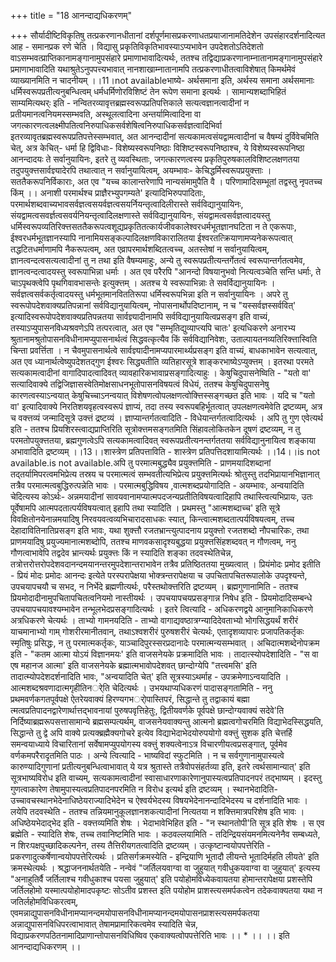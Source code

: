 +++
title = "18 आनन्दाद्यधिकरणम्"

+++
सौर्यादीष्टिविकृतिषु तत्प्रकरणानधीतानां दर्शपूर्णमासप्रकरणाधतप्रयाजानामतिदेशेन उपसंहारदर्शनादित्यत आह - समानप्रक रणे चेति । विद्यासु प्रकृतिविकृतिभावस्याऽप्यभावेन उपदेशतोऽतिदेशतो वाऽसम्भवत्प्राप्तिकानामङ्गानामुपसंहारे प्रमाणाभावादित्यर्थः, ततश्च तद्विद्याप्रकरणानाम्नातानामङ्गानामुपसंहारे प्रमाणाभावादिति यथाश्रुतेऽनुपपत्त्यभावात् नानशाखाम्नातानामपि तत्प्रकरणाधीतत्वाविशेषात् किमर्थमेवं व्याख्यानमिति न चादनीयम् ।।11।not availableभाष्ये- अर्थसमाना इति, अर्थस्य समाना अर्थसमानाः धर्मिस्वरूपप्रतीत्यनुबन्धित्वम् धर्मधर्मिणोरविशिष्टं तेन रूपेण समाना इत्यर्थः । सामान्यशब्दाभिहितं साम्यमित्यथर्ः इति - नन्वितरव्यावृत्तब्रह्मस्वरूपप्रतिपत्तिकाले सत्यत्वज्ञानत्वादीनां न प्रतीयमानत्वनियमस्सम्भवति, अस्थूलत्वादिना अन्तर्यामित्वादिना वा जगत्कारणत्वलक्ष्मीपतित्वनिरुपाधिकसर्वशेषित्वनिरुपाधिकसर्वज्ञत्वादिभिर्वा इतरव्यावृतब्रह्मस्वरूपप्रतिपत्तेस्सम्भवात्, अत आनन्दादीनां सत्यकामत्वसंयद्वामत्वादीनां च वैषम्यं दुर्विवेचमिति चेत्, अत्र केचित्- धर्मा हि द्विविधाः- विशेष्यस्वरूपनिष्ठाः विशिष्टस्वरूपनिष्ठाश्च, ये विशेष्यस्वरूपनिष्ठा आनन्दादयः ते सर्वानुयायिनः, इतरे तु व्यवस्थिताः, जगत्कारणत्वस्य प्रकृतिपुरुषकालविशिष्टलक्षणतया तदुपयुक्त्तसार्वज्ञ्यादेरपि तथात्वात् न सर्वानुयायित्वम्, अयम्भावः- केचिद्धर्मिस्वरूपप्रयुक्त्ताः । सततैकरूपनिर्विकाराः, अत एव "यच्च कालान्तरेणापि नान्यसंमामुपैति वै । परिणामादिसम्भूतां तद्वस्तु नृपतच्च किंम् ।। अनाशी परमार्थश्च प्राज्ञैरभ्युपगम्यते' इत्यादिभिरुपपादिताः, परमार्थशब्दवाच्यभावसर्वज्ञत्वसयर्वज्ञत्वसयर्नियन्तृत्वादिलीरास्ते सर्वविद्यानुयायिनः, संयद्वामत्वसवर्ज्ञत्वसवर्यनियन्तृत्वादिलक्षणास्ते सर्वविद्यानुयायिनः, संयद्वामत्वसर्वज्ञत्वादयस्तु धर्मिस्वरूपव्यतिरिक्त्तसततैकरूपत्वशूद्यप्रकृतितत्कार्यजीवकालेश्वरधर्मभूतज्ञानघटिता न ते एकरूपाः, ईश्वरधर्मभूतज्ञानस्यापि नानामियसङ्कल्पादिलक्षणविकारालितया ईश्वरतत्क्रियाणामप्यनेकरूपत्वात् तद्धटितधर्माणामपि नैकरूपत्वम्, अत एव्रापरमार्थशब्दितत्वच्च, अतस्तेषां न सर्वानुयायित्वम्, ज्ञानत्वन्दत्वसत्यत्वादीनां तु न तथा इति वैषम्यमाहुः, अन्ये तु स्वरूपप्रतीत्यन्तर्गेतत्वं स्वरूपान्तर्गतत्वमेव, ज्ञानत्वन्दत्वादयस्तु स्वरूपाभिन्ना धर्माः । अत एव परैरपि "आनन्दो विषयानुभवो नित्यत्वञ्चेति सन्ति धर्माः, ते चाऽपृथक्त्वेपि पृथगिवावभासन्तेः इत्युक्त्तम् । अतश्च ये स्वरूपाभिन्नाः ते सवर्विद्यानुयायिनः । सर्वज्ञत्वसर्वकर्तृत्वादयस्तु धर्मभूतमानविततिरूपा धर्मिस्वरूपभिन्ना इति न सर्वानुयायिनः । अपरे तु स्वरूपोपदेशवाक्यप्रतिपन्नानां सर्वविद्यानुयायित्वम्, नोपासनार्थोपदिष्टानाम्, न च "यस्सर्वज्ञस्सर्ववित्' इत्यादिस्वरूपोपदेशवाक्यप्रतिपन्नतया सार्वज्ञ्यादीनामपि सर्वविद्यानुयायित्वप्रसङ्ग इति वाच्यं, तस्याऽप्युपासनविध्यश्रवणेऽपि तत्परत्वात्, अत एव "सम्भृतिद्युव्याप्त्यपि चातः' इत्यधिकरणे अनारभ्य श्रुतानामश्रुतोपासनविधीनामप्युपासनार्थत्वं सिद्धवत्कृत्यैव किं सर्वविद्यानिवेशः, उताल्पायतनव्यतिरिक्त्तास्विति चिन्ता प्रवर्त्तिता । न चैवमुपासनार्थत्वे सार्वज्ञ्यादीनामप्यपारमार्थ्यप्रसङ्ग इति वाच्यं, बाधकाभावेन सत्यत्वात्, अत एव ध्यानार्थत्वेष्युपदेशतद्गुण ईश्वरः सिद्ध्यतीति व्यतिहारसूत्रे शाङ्करभाष्येऽप्युक्त्तम् । इतरथा परमते सत्यकामत्वादीनां वागादिपादत्वादिवत् व्यावहारिकभावाप्रसङ्गादित्याहुः । केषुचिदुपासनेष्विति - "यतो वा' सत्यादिवाक्ये तद्विजिज्ञासस्वेतिमोक्षसाधनभूतोपासनविषयत्वं विधेयं, ततश्च केषुचिदुपासनेषु कारणत्वस्याऽन्वयात् केषुचिच्चाऽनन्वयात् विशेषणत्वोपलक्षणत्वोक्त्तिस्सङ्गच्छत इति भावः । यदि च "यतो वा' इत्यादिवाक्ये निरतिशयवृहत्वस्वरूपं ज्ञाप्यं, तदा तस्य स्वरूपबहिर्भूतत्वात् उपलक्षणत्वमेवेति द्रष्टव्यम्, अत्र च वक्त्तव्यं जन्मादिसूत्रे उक्त्तं द्रष्टव्यं । ज्ञाप्यान्तर्गतत्वादिति - विधेयान्तर्गतत्वादित्यर्थः । अपि तु गुण एवेत्यर्थ इति - ततश्च प्रियशिरस्त्वाद्यप्राप्तिरिति सूत्रोक्त्तमसङ्गतमिति सिंहावलोकितकेन दूषणं द्रष्टव्यम्, न तु परमतोपयुक्त्ततया, ब्रह्मगुणत्वेऽपि सत्यकामत्वादिवत् स्वरूपप्रतीत्यनन्तर्गततया सर्वविद्यानुनायित्व शङ्काया अभावादिति द्रष्टव्यम् ।।13।।शास्त्रेण प्रतिपत्ताविति - शास्त्रेण प्रतिपत्तिदशायामित्यर्थः ।।14।।is not available.is not available.अपि तु परमात्मबुद्ध्यैव प्रयुक्त्तमिति - प्राणमयादिशब्दानां तद्तर्यामिपरत्वमभिप्रेत्य तस्रय च परमात्मत्वं सम्भवतीत्यभिप्रेत्य प्रयुक्त्तमित्यर्थः श्रोतुस्तु तदभिप्रायानभिज्ञानात् तत्रैव परमात्मत्वबुद्धिरुत्पन्नेति भावः । परमात्मबुद्धिविषय ,वात्मशब्दप्रयोगादिति - अयम्भावः, अन्वयादिति चेदित्यस्य कोऽर्थः- अन्नमयादीनां सावयवानामप्यात्मपदजन्यप्रतीतिविषयत्वादिहापि तथास्त्वित्यभिप्रायः, उतः पूर्वेषामपि आत्मपदतात्पर्यविषयत्वात् इहापि तथा स्यादिति । प्रथमस्तु "आत्मशब्दाच्च' इति सूत्रे विवक्षितोनयेनान्नमयादिषु निरवयवत्वव्यभिचारादसाधकः स्यात्, किन्त्वात्मशब्दतात्पर्यविषयत्वम्, तच्च देहादावितिनातिप्रसङ्ग इति भावः, यथा शुक्त्तौ रजतभ्रान्त्युत्पादनाय प्रयुक्त्तो रजतशब्दो नौपचारिकः, तथा प्राणमयादिषु प्रयुज्यमानात्मशब्दोपि, ततश्च माणवकसादृश्यबुद्धया प्रयुक्त्तसिंहशब्दवत् न गौणत्वम्, ननु गौणत्वाभावेपि तद्वदेव भ्रान्त्यर्थः प्रयुक्त्तः किं न स्यादिति शङ्का तदवस्थेतिचेन्न, तत्रोत्तरोत्तरोपदेशवदानन्दमयानन्तरमुपदेशान्तराभावेन तत्रैव प्रतिष्ठिततया मुख्यत्वात् । प्रियंमोदः प्रमोद इतीति - प्रियं मोदः प्रमोदः आनन्दः इत्येते परस्परापेक्षया भोक्त्रन्तरापेक्षया च उपचितापचितरूपालोके उपदृश्यन्ते, उपचयापचयौ च सभद, न निर्भेदे ब्रह्मणीत्यर्थः, परैस्तथोक्त्तरिति द्रष्टव्यम् । ब्रह्मगुणानामिति - ततश्च प्रियमोदादीनामुपचितापचितत्वनियमो नास्तीयर्थः । उपचयापचयप्रसङ्गान्न निषेध इति - प्रियमोदादिसम्बन्धे उपचयापचयावश्यम्भावेन तन्भूलभेदप्रसङ्गादित्यर्थः । इतरे त्वित्यादि - अधिकरणद्वये आनुमानिकाधिकरणे अत्रधिकरणे चेत्यर्थः । ताभ्यो गामनयदिति - ताभ्यो वागाद्यवष्ठात्रग्न्यादिदेवताभ्यो भोगसिद्धयर्थं शरीरं याचमानाभ्यो गाम् गोशरीरमानीतवान्, तथाऽश्वशरीरं पुरुषशरीरं चेत्यर्थः, एतादृशव्यापारः प्रजापतिकर्तृकः स्मृतिषुः प्रसिद्धः, न तु परमात्मकर्तृकः, याञ्चादिपुरस्सरप्रदानादेः परमात्मन्यसम्भवात् । अचिदात्मशब्देनोपक्रम इति - "कतम आत्मा योऽयं विज्ञानमयः' इति वाजसनेयके प्रक्रमादिति भावः । तादात्स्योपदेशादिति - "स वा एष महानज आत्मा' इति वाजसनेयके ब्रह्मात्मभावोपदेशवत् छान्दोग्येपि "तत्त्वमसि' इति तादात्म्योपदेशदर्शनादिति भावः, "अन्वयादिति चेत्' इति सूत्रस्याऽथर्माह - उपक्रमेणाऽन्वयादिति । आत्मशब्दश्रवणादात्मगृहीतिनर्ेति चेदित्यर्थः । उभयथाप्यधिकरणं पादासङ्गतामिति - ननु प्रथमवर्णकगतपूर्वपक्षे ऐतरेयवाक्यं हिरण्यगभर्ोपास्तिपरं, सिद्धान्ते तु तद्वाकायं बह्मा त्मत्वप्रतिपादनद्वारेणार्थात्तद्भावनायां पुरुषपवृत्तिहेतुः, द्वितीयवर्णके पूर्वपक्षे छान्दोग्यवाक्यं सदेवे'ति निर्दिष्याब्रह्मरूपसत्तासामान्ये ब्रह्मसम्पत्यर्थम्, वाजसनेयवाक्यन्तु आत्मनो ब्रह्मत्वगोचरमिति विद्याभेदस्सिद्धयति, सिद्धान्ते तु द्वे अपि वाक्ये प्रत्यक्ब्रह्मैक्यगोचरे इत्येव विद्याभेदाभेदयोरुपयोगो वक्त्तुं सुशक इति चेत्तर्हि समन्वयाध्याये विचारितानां सर्वेषामप्युपयोगस्य वक्त्तुं शक्यत्वेनाऽत्र विचारणीयत्वप्रसङ्गात्, पूर्वमेव वर्णकमपरैरादृतमिति पाठः । अन्ये त्वित्यादि - भाष्यविदां स्फुटमिति । न च सर्वगुणानामुपास्यत्वे कारुण्यादिगुणानां प्रतीत्यनुबन्धित्वाभावात् ये यत्र श्रुतास्ते तत्रैवोपसंहर्तव्या इति, इतरे त्वर्थसामान्यात्' इति सूत्रभाष्यविरोध इति वाच्यम्, सत्यकामत्वादीनां स्वासाधारणाकारेणानुपास्यत्वप्रतिपादनपरं तद्भाष्यम् । इदस्तु गुणत्वाकारेण तेषामुपास्यत्वप्रतिपादनपरमिति न विरोध इत्यर्थ इति द्रष्टव्यम् । स्थानभेदादिति- उच्चावचस्थानभेदेनाधिष्ठेयराज्यादिभेदेन च ऐश्वर्यभेदस्य विषयभेदेनानन्दादिभेदस्य च दर्शनादिति भावः । लयेपि तदवस्थेति - ततश्च तन्नियमानुकूलज्ञानशकत्यादीनां नित्यतया न शक्त्तिमात्रपरिशेष इति भावः । अधिष्ठेयभेदाद्भेद इति - वक्त्तव्यमिति शेषः । भेदाभावेभिहित इति - "न स्थानतोपी'ति सूत्र इति शेषः । स एव ब्रह्मेति - स्यादिति शेषः, तच्च तवानिष्टमिति भावः । कठवल्लयामिति - तदिन्द्रियसंयमनमित्यनेनैव सम्बध्यते, न शिरःपक्षपुच्छादिकल्पनेन, तस्य तैत्तिरीयगतत्वादिति द्रष्टव्यम् । उत्कृष्टान्वयोपपत्तेरिति - प्रकरणादुत्कर्षेणान्वयोपपत्तेरित्यर्थः । प्रतिसर्गक्रमस्येति - इन्द्रियाणि भूतादौ लीयन्ते भूतादिर्महति लीयते' इति क्रमस्थेत्यर्थः । श्रद्धाजननार्थतयेति - नन्वेवं "जर्तिलयवाग्वा वा जुहुयात् गवीधुकयवाग्वा वा जुहुयात्' इत्यस्य "अनाहुतिर्वै जर्तिलाश्च गवीधुकाश्च पयसा जुहुयात्' इति पयोहोमविध्येकवायतया होमान्तरापेक्षया प्रशस्तेपि जर्तिलहोमो यस्मात्पयोहोमादपकृष्टः सोऽतीव प्रशस्त इति पयोहोम प्राशस्त्यसमर्पकत्वेन तदेकवाक्यतया यथा न जतिर्लहोमविधिकरत्वम्, एवमन्नाद्युपासनविधीनामप्यानन्दमयोपासनविधीनामप्यानन्दमयोपासनप्राशस्त्यसमर्पकतया अन्नाद्युपासनविधिपरत्वाभावात् तेषामप्रामारिकत्वमेव स्यादिति चेन्न, विद्याप्रकरणपठितनामादिप्राणान्तोपासनविधिष्विव एकवाक्यत्वोपपत्तेरिति भावः ।। * ।। ।। इति आनन्दाद्यधिकरणम् ।।